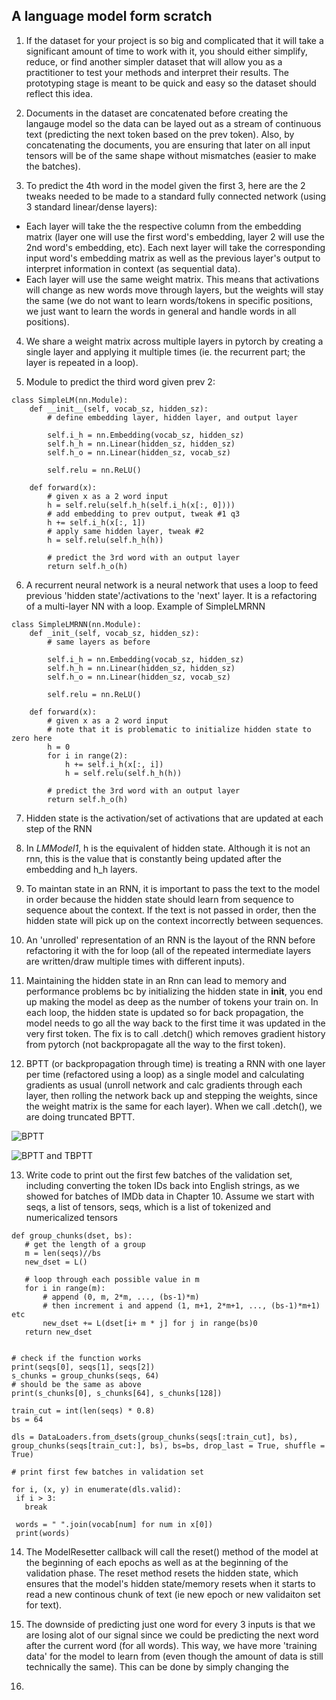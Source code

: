 ## A language model form scratch

1. If the dataset for your project is so big and complicated that it will take a significant amount of time to work with it, you should either simplify, reduce, or find another simpler dataset that will allow you as a practitioner to test your methods and interpret their results. The prototyping stage is meant to be quick and easy so the dataset should reflect this idea. 

2. Documents in the dataset are concatenated before creating the langauge model so the data can be layed out as a stream of continuous text (predicting the next token based on the prev token). Also, by concatenating the documents, you are ensuring that later on all input tensors will be of the same shape without mismatches (easier to make the batches). 

3. To predict the 4th word in the model given the first 3, here are the 2 tweaks needed to be made to a standard fully connected network (using 3 standard linear/dense layers):
- Each layer will take the the respective column from the embedding matrix (layer one will use the first word's embedding, layer 2 will use the 2nd word's embedding, etc). Each next layer will take the corresponding input word's embedding matrix as well as the previous layer's output to interpret information in context (as sequential data).
- Each layer will use the same weight matrix. This means that activations will change as new words move through layers, but the weights will stay the same (we do not want to learn words/tokens in specific positions, we just want to learn the words in general and handle words in all positions).

4. We share a weight matrix across multiple layers in pytorch by creating a single layer and applying it multiple times (ie. the recurrent part; the layer is repeated in a loop). 

5. Module to predict the third word given prev 2:
```
class SimpleLM(nn.Module):
    def __init__(self, vocab_sz, hidden_sz):
        # define embedding layer, hidden layer, and output layer 

        self.i_h = nn.Embedding(vocab_sz, hidden_sz)
        self.h_h = nn.Linear(hidden_sz, hidden_sz)
        self.h_o = nn.Linear(hidden_sz, vocab_sz)

        self.relu = nn.ReLU()
    
    def forward(x):
        # given x as a 2 word input
        h = self.relu(self.h_h(self.i_h(x[:, 0])))
        # add embedding to prev output, tweak #1 q3
        h += self.i_h(x[:, 1])
        # apply same hidden layer, tweak #2 
        h = self.relu(self.h_h(h))

        # predict the 3rd word with an output layer
        return self.h_o(h)

```



6. A recurrent neural network is a neural network that uses a loop to feed previous 'hidden state'/activations to the 'next' layer. It is a refactoring of a multi-layer NN with a loop. Example of SimpleLMRNN
```
class SimpleLMRNN(nn.Module):
    def _init_(self, vocab_sz, hidden_sz):
        # same layers as before

        self.i_h = nn.Embedding(vocab_sz, hidden_sz)
        self.h_h = nn.Linear(hidden_sz, hidden_sz)
        self.h_o = nn.Linear(hidden_sz, vocab_sz)

        self.relu = nn.ReLU()
    
    def forward(x):
        # given x as a 2 word input
        # note that it is problematic to initialize hidden state to zero here
        h = 0
        for i in range(2):
            h += self.i_h(x[:, i])
            h = self.relu(self.h_h(h))

        # predict the 3rd word with an output layer
        return self.h_o(h)

```


7. Hidden state is the activation/set of activations that are updated at each step of the RNN

8. In *LMModel1*, h is the equivalent of hidden state. Although it is not an rnn, this is the value that is constantly being updated after the embedding and h_h layers.

9. To maintan state in an RNN, it is important to pass the text to the model in order because the hidden state should learn from sequence to sequence about the context. If the text is not passed in order, then the hidden state will pick up on the context incorrectly between sequences. 

10. An 'unrolled' representation of an RNN is the layout of the RNN before refactoring it with the for loop (all of the repeated intermediate layers are written/draw multiple times with different inputs). 

11. Maintaining the hidden state in an Rnn can lead to memory and performance problems bc by initializing the hidden state in __init__, you end up making the model as deep as the number of tokens your train on. In each loop, the hidden state is updated so for back propagation, the model needs to go all the way back to the first time it was updated in the very first token. The fix is to call .detch() which removes gradient history from pytorch (not backpropagate all the way to the first token). 

12. BPTT (or backpropagation through time) is treating a RNN with one layer per time (refactored using a loop) as a single model and calculating gradients as usual (unroll network and calc gradients through each layer, then rolling the network back up and stepping the weights, since the weight matrix is the same for each layer). When we call .detch(), we are doing truncated BPTT. 

 ![BPTT](https://github.com/Nick-palmar/fastai_deep_learning/blob/main/images/bptt.png?raw=true)

 ![BPTT and TBPTT](https://github.com/Nick-palmar/fastai_deep_learning/blob/main/images/bptt_tbptt.png?raw=true)

 13. Write code to print out the first few batches of the validation set, including converting the token IDs back into English strings, as we showed for batches of IMDb data in Chapter 10. Assume we start with seqs, a list of tensors, seqs, which is a list of tokenized and numericalized tensors

 ```
 def group_chunks(dset, bs):
    # get the length of a group 
    m = len(seqs)//bs
    new_dset = L()

    # loop through each possible value in m
    for i in range(m):
        # append (0, m, 2*m, ..., (bs-1)*m)
        # then increment i and append (1, m+1, 2*m+1, ..., (bs-1)*m+1) etc
        new_dset += L(dset[i+ m * j] for j in range(bs)0
    return new_dset


# check if the function works
print(seqs[0], seqs[1], seqs[2])
s_chunks = group_chunks(seqs, 64)
# should be the same as above
print(s_chunks[0], s_chunks[64], s_chunks[128])

train_cut = int(len(seqs) * 0.8)
bs = 64

dls = DataLoaders.from_dsets(group_chunks(seqs[:train_cut], bs), group_chunks(seqs[train_cut:], bs), bs=bs, drop_last = True, shuffle = True)

# print first few batches in validation set

for i, (x, y) in enumerate(dls.valid):
  if i > 3:
    break
  
  words = " ".join(vocab[num] for num in x[0])
  print(words)
 ```


 14. The ModelResetter callback will call the reset() method of the model at the beginning of each epochs as well as at the beginning of the validation phase. The reset method resets the hidden state, which ensures that the model's hidden state/memory resets when it starts to read a new continous chunk of text (ie new epoch or new validaiton set for text). 


 15. The downside of predicting just one word for every 3 inputs is that we are losing alot of our signal since we could be predicting the next word after the current word (for all words). This way, we have more 'training data' for the model to learn from (even though the amount of data is still technically the same). This can be done by simply changing the 

 16. 